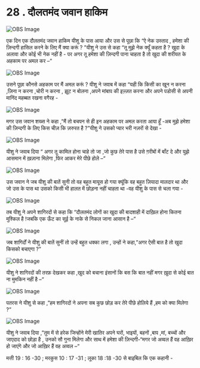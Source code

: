 # 28 . दौलतमंद जवान हाकिम  

![OBS Image](https://cdn.door43.org/obs/jpg/360px/obs-en-28-01.jpg)

एक दिन एक दौलतमंद जवान हाकिम यीशु के पास आया और उस से पूछा कि “ऐ नेक उस्ताद , हमेशा की  ज़िन्दगी हासिल करने के लिए मैं क्या करूं ? ”यीशु ने उस से कहा “तू मुझे नेक क्यूँ कहता है ? खुदा के अलावा और कोई भी नेक नहीं है - पर अगर तू हमेशा की ज़िन्दगी पाना चाहता है तो खुदा की शरीयत के अहकाम पर अमल कर –“

![OBS Image](https://cdn.door43.org/obs/jpg/360px/obs-en-28-02.jpg)

उसने पूछा कौनसे अहकाम पर मैं अमल करूं ? यीशु ने जवाब में कहा “यही कि किसी का खून न करना ,ज़िना न करना ,चोरी न करना , झूट न बोलना ,अपने मांबाप की इज़्ज़त करना और अपने पडोसी से अपनी मानिंद महब्बत रखना वगैरह - 

![OBS Image](https://cdn.door43.org/obs/jpg/360px/obs-en-28-03.jpg)

मगर उस जवान शख्स ने कहा ,”मैं तो बचपन से ही इन अहकाम पर अमल करता आया हूँ -अब मुझे हमेशा की ज़िन्दगी के लिए किस चीज़ कि ज़रुरत है ?”यीशु ने उसको प्यार भरी नज़रों से देखा - 

![OBS Image](https://cdn.door43.org/obs/jpg/360px/obs-en-28-04.jpg)

यीशु ने जवाब दिया “ अगर तू कामिल होना चाहे तो जा ,जो कुछ तेरे पास है उसे ग़रीबों में बाँट दे और युझे आसमान में ख़ज़ाना मिलेगा ,फिर आकर मेरे पीछे होले –“ 

![OBS Image](https://cdn.door43.org/obs/jpg/360px/obs-en-28-05.jpg)

उस जवान ने जब यीशु की बातें सुनी तो वह बहुत मायूस हो गया क्यूंकि वह बहुत ज़ियादा मालदार था और जो उस के पास था उसको किसी भी हालत में छोड़ना नहीं चाहता था -वह यीशु के पास से चला गया -

![OBS Image](https://cdn.door43.org/obs/jpg/360px/obs-en-28-06.jpg)

तब यीशु ने अपने शागिरदों से कहा कि “दौलतमंद लोगों का खुदा की बादशाही में दाख़िल होना कितना मुश्किल है !जबकि एक ऊँट का सूई के नाके से निकल जाना आसान है –“

![OBS Image](https://cdn.door43.org/obs/jpg/360px/obs-en-28-07.jpg)

जब शागिर्दों ने यीशु की बातें सुनीं तो उन्हें बहुत धक्का लगा , उन्हों ने कहा,”अगर ऐसी बात है तो खुदा किसको बचाएगा ?”   

![OBS Image](https://cdn.door43.org/obs/jpg/360px/obs-en-28-08.jpg)

यीशु ने शागिरदों की तरफ़ देखकर कहा ,खुद को बचाना इंसानों कि बस कि बात नहीं मगर ख़ुदा से कोई बात ना मुमकिन नहीं है –“

![OBS Image](https://cdn.door43.org/obs/jpg/360px/obs-en-28-09.jpg)

पतरस ने यीशु से कहा ,”हम शागिरदों ने अपना सब कुछ छोड़ कर तेरे पीछे होलिये हैं ,हम को क्या मिलेगा ?”

![OBS Image](https://cdn.door43.org/obs/jpg/360px/obs-en-28-10.jpg)

यीशु ने जवाब दिया ,”तुम में से हरेक जिन्होंने मेरी खातिर अपने घरों, भाइयों, बहनों ,बाप ,मां, बच्चों और जाएदाद को छोड़ा है , उनको सौ गुना मिलेगा और साथ में हमेशा की ज़िन्दगी-“मगर जो अव्वल हैं वह आख़िर  हो जाएंगे और जो आख़िर हैं वह अव्वल –“   

मत्ती 19 : 16 -30 ; मरकुस 10 : 17 -31 ; लूका 18 :18 -30 से बाइबिल कि एक कहानी -

